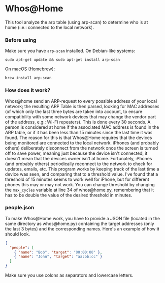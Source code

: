 # Whos@Home

This tool analyze the arp table (using arp-scan) to determine who is at home (i.e.: connected to the local network).


### Before using
Make sure you have `arp-scan` installed.
On Debian-like systems:
```
sudo apt-get update && sudo apt-get install arp-scan
```

On macOS (Homebrew):
```
brew install arp-scan
```

### How does it work?
Whos@home send an ARP-request to every possible address of your local network; the resulting ARP Table is then parsed, looking for MAC addresses (of which only the last three bytes are taken into account, to ensure compatibility with some network devices that may change the vendor part of the address, e.g.: Wi-Fi repeaters). This is done every 30 seconds.
A person is considered at home if the associated MAC address is found in the ARP table, or if it has been less than 15 minutes since the last time it was found. The reason for this is that Whos@Home requires that the devices being monitored are connected to the local network. iPhones (and probably others) deliberately disconnect from the network once the screen is turned off to save power, meaning just because the device isn't connected, it doesn't mean that the devices owner isn't at home. Fortunately, iPhones (and probably others) periodically reconnect to the network to check for updates, emails, etc. This program works by keeping track of the last time a device was seen, and comparing that to a threshold value. I've found that a threshold of 15 minutes seems to work well for iPhone, but for different phones this may or may not work. You can change threshold by changing the `max_cycles` variable at line 34 of whos<i></i>@home.py, remembering that it has to be double the value of the desired threshold in minutes.

### people.json
To make Whos@Home work, you have to provide a JSON file (located in the same directory as whos<i></i>@home.py) containing the target addresses (only the last 3 bytes) and the corresponding names. Here's an example of how it should look.
```json
{
  "people": [
    { "name": "Bob", "target": "00:00:00" },
    { "name": "John", "target": "aa:bb:cc" }
  ]
}
```
Make sure you use colons as separators and lowercase letters.
